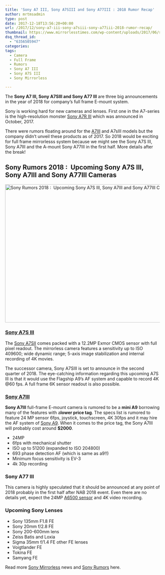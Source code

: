 ```yaml
---
title: 'Sony A7 III, Sony A7SIII and Sony A77III : 2018 Rumor Recap'
author: mrtmsadmin
type: post
date: 2017-12-18T13:56:20+00:00
url: /2017/12/sony-a7-iii-sony-a7siii-sony-a77iii-2018-rumor-recap/
thumbnail: https://www.mirrorlesstimes.com/wp-content/uploads/2017/06/sony-a7iii-release-date.jpg
dsq_thread_id:
  - "6356505947"
categories:
tags:
  - Camera
  - Full Frame
  - Rumors
  - Sony A7 III
  - Sony A7S III
  - Sony Mirrorless

---
```

The **Sony A7 III, Sony A7SIII and Sony A77 III** are three big announcements in the year of 2018 for company&#8217;s full frame E-mount system.

Sony is working hard for new cameras and lenses. First one in the A7-series is the high-resolution monster [Sony A7R III][1] which was announced in October, 2017.

There were rumors floating around for the [A7III][2] and A7sIII models but the company didn’t unveil these products as of 2017. So 2018 would be exciting for full frame mirrorlesss system because we might see the Sony A7S III, Sony A7III and the A-mount Sony A77III in the first half. More details after the break! <!--more-->

## Sony Rumors 2018 :  Upcoming Sony A7S III, Sony A7III and Sony A77III Cameras

[<img class="aligncenter wp-image-1142 size-full" title="Sony Rumors 2018 :  Upcoming Sony A7S III, Sony A7III and Sony A77III Cameras" src="https://i1.wp.com/www.mirrorlesstimes.com/wp-content/uploads/2017/06/sony-a7iii-release-date.jpg?resize=600%2C450&#038;ssl=1" alt="Sony Rumors 2018 :  Upcoming Sony A7S III, Sony A7III and Sony A77III Cameras" width="600" height="450" srcset="https://i1.wp.com/www.mirrorlesstimes.com/wp-content/uploads/2017/06/sony-a7iii-release-date.jpg?w=900&ssl=1 900w, https://i1.wp.com/www.mirrorlesstimes.com/wp-content/uploads/2017/06/sony-a7iii-release-date.jpg?resize=300%2C225&ssl=1 300w, https://i1.wp.com/www.mirrorlesstimes.com/wp-content/uploads/2017/06/sony-a7iii-release-date.jpg?resize=768%2C576&ssl=1 768w" sizes="(max-width: 600px) 100vw, 600px" data-recalc-dims="1" />][3]

### <a href="https://www.mirrorlesstimes.com/tags/sony-a7s-iii/" target="_blank" rel="noopener">Sony A7S III</a>

The <a href="https://aax-us-east.amazon-adsystem.com/x/c/Qj9_JMpzA6dtWpNCima00HIAAAFgade0OwEAAAFKAWfCc3c/https://assoc-redirect.amazon.com/g/r/http://www.amazon.com/Sony-ILCE7SM2-mount-Camera-Full-Frame/dp/B0158SRJVQ/ref=as_at/?imprToken=8bbD-zfDPzPHhDk9g0th2Q&slotNum=0&s=electronics&ie=UTF8&qid=1507885256&sr=1-5&keywords=Sony+A7s+ii&linkCode=sl1&tag=daicamnew-20&linkId=90b34c3ab8697c88b0b89dd456c4194c" target="_blank" rel="noopener">Sony A7SII</a> comes packed with a 12.2MP Exmor CMOS sensor with full pixel readout. The mirrorless camera features a sensitivity up to ISO 409600; wide dynamic range; 5-axis image stabilization and internal recording of 4K movies.

The successor camera, Sony A7SIII is set to announce in the second quarter of 2018. The eye-catching information regarding this upcoming A7S III is that it would use the Flagship A9’s AF system and capable to record 4K @60 fps. A full frame 6K sensor readout is also possible.

### <a href="https://www.mirrorlesstimes.com/tags/sony-a7-iii/" target="_blank" rel="noopener">Sony A7III</a>

**Sony A7III** full-frame E-mount camera is rumored to be a **mini A9** borrowing many of the features with a**lower price tag**. The specs list is rumored to feature 24 MP sensor 6fps, joystick, touchscreen, 4K 30fps and it may hire the AF system of [Sony A9][4]. When it comes to the price tag, the Sony A7III will probably cost around **$2000**.

  * 24MP
  * 6fps with mechanical shutter
  * ISO up to 51200 (expanded to ISO 204800)
  * 693 phase detection AF (which is same as a9!!)
  * Minimum focus sensitivity is EV-3
  * 4k 30p recording

### Sony A77 III

This camera is highly speculated that it should be announced at any point of 2018 probably in the first half after NAB 2018 event. Even there are no details yet, expect the 24MP <a href="https://www.dailycameranews.com/2016/11/best-sony-a6500-lenses/" target="_blank" rel="follow external noopener noreferrer" data-wpel-link="external">A6500 sensor</a> and 4K video recording.

### Upcoming Sony Lenses

  * Sony 135mm F1.8 FE
  * Sony 20mm f/2.8 FE
  * Sony 200-600mm lens
  * Zeiss Batis and Loxia
  * Sigma 35mm f/1.4 FE other FE lenses
  * Voigtlander FE
  * Tokina FE
  * Samyang FE

Read more <a href="https://www.mirrorlesstimes.com/tags/sony-mirrorless/" target="_blank" rel="noopener">Sony Mirrorless</a> news and <a href="https://www.dailycameranews.com/tag/sony-rumors/" target="_blank" rel="noopener">Sony Rumors</a> here.

 [1]: https://www.mirrorlesstimes.com/2017/11/best-lenses-sony-a7r-iii/
 [2]: https://www.mirrorlesstimes.com/2017/06/sony-a7iii-specs-24mp-sensor/
 [3]: https://i1.wp.com/www.mirrorlesstimes.com/wp-content/uploads/2017/06/sony-a7iii-release-date.jpg?ssl=1
 [4]: https://www.dailycameranews.com/2017/05/best-lenses-sony-a9/